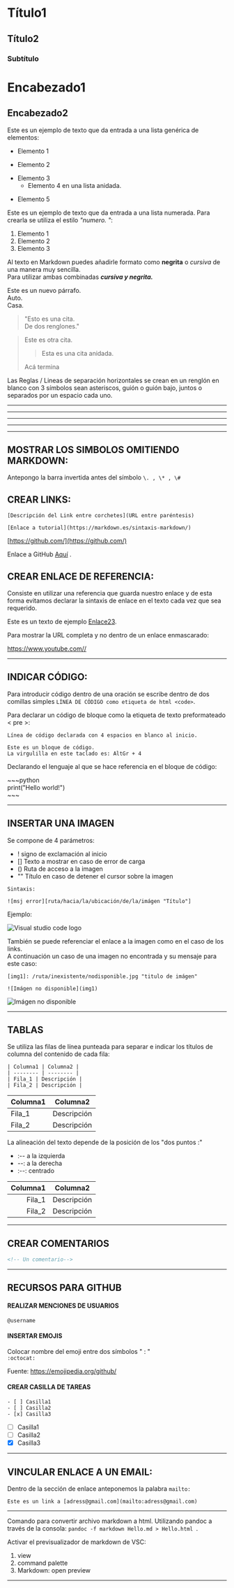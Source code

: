 # Título1  
## Título2  
### Subtítulo 

Encabezado1
==

Encabezado2
--

Este es un ejemplo de texto que da entrada a una lista genérica de elementos:

- Elemento 1
+ Elemento 2
* Elemento 3
    - Elemento 4 en una lista anidada.
- Elemento 5

Este es un ejemplo de texto que da entrada a una lista numerada. Para crearla se utiliza el estilo *"numero. "*:  

1. Elemento 1
2. Elemento 2
3. Elemento 3

Al texto en Markdown puedes añadirle formato como **negrita** o *cursiva* de una manera muy sencilla.  
Para utilizar ambas combinadas ***cursiva y negrita.***  

Este es un nuevo párrafo.  
Auto.  
Casa.

> "Esto es una cita.  
De dos renglones."  
  
> Este es otra cita.
>
>> Esta es una cita anidada.  
>
> Acá termina


Las Reglas / Lineas de separación horizontales se crean en un renglón en blanco con 3 símbolos sean asteriscos, guión o guión bajo, juntos o separados por un espacio cada uno.

***
---
___
* * *
- - -

## MOSTRAR LOS SIMBOLOS OMITIENDO MARKDOWN:

Antepongo la barra invertida antes del símbolo `\. , \* , \#`

## CREAR LINKS:  

`[Descripción del Link entre corchetes](URL entre paréntesis)`  

`[Enlace a tutorial](https://markdown.es/sintaxis-markdown/)`  

[https://github.com/](https://github.com/)

Enlace a GitHub [Aquí](https://github.com/) .  


## CREAR ENLACE DE REFERENCIA:
Consiste en utilizar una referencia que guarda nuestro enlace y de esta forma evitamos declarar la sintaxis de enlace en el texto cada vez que sea requerido.

[link]: https://www.youtube.com/

Este es un texto de ejemplo [Enlace23][link].

Para mostrar la URL completa y no dentro de un enlace enmascarado: 

<https://www.youtube.com//>

***
## INDICAR CÓDIGO:

Para introducir código dentro de una oración se escribe dentro de dos comillas simples `LÍNEA DE CÓDIGO como etiqueta de html <code>`.

Para declarar un código de bloque como la etiqueta de texto preformateado < pre >:  

    Línea de código declarada con 4 espacios en blanco al inicio.

~~~
Este es un bloque de código.  
La virgulilla en este taclado es: AltGr + 4
~~~  

Declarando el lenguaje al que se hace referencia en el bloque de código:

\~\~\~python  
print("Hello world!")  
\~\~\~

***
## INSERTAR UNA IMAGEN

Se compone de 4 parámetros:
+ ! signo de exclamación al inicio
+ [] Texto a mostrar en caso de error de carga
+ () Ruta de acceso a la imagen
+ "" Título en caso de detener el cursor sobre la imagen

~~~
Sintaxis:

![msj error][ruta/hacia/la/ubicación/de/la/imágen "Título"]  
~~~

Ejemplo:

![Visual studio code logo](https://regmedia.co.uk/2015/11/27/visual_studio_code_logo.jpg?x=198&y=131&crop=1 "VSC logo")

También se puede referenciar el enlace a la imagen como en el caso de los links.  
A continuación un caso de una imagen no encontrada y su mensaje para este caso:

~~~
[img1]: /ruta/inexistente/nodisponible.jpg "titulo de imágen"

![Imágen no disponible](img1)
~~~

[img1]: /ruta/inexistente/null.jpg "Título de Imágen"

![Imágen no disponible](img1)  

***

## TABLAS

Se utiliza las filas de línea punteada para separar e indicar los títulos de columna del contenido de cada fila:

~~~
| Columna1 | Columna2 |
| -------- | -------- |
| Fila_1 | Descripción |
| Fila_2 | Descripción |
~~~

| Columna1 | Columna2 |
| -------- | -------- |
| Fila_1 | Descripción |
| Fila_2 | Descripción |

La alineación del texto depende de la posición de los "dos puntos :" 
+ :-- a la izquierda
+ --: a la derecha
+ :--: centrado

| Columna1 | Columna2 |
| ------: | :------: |
| Fila_1 | Descripción |
| Fila_2 | Descripción |


***
## CREAR COMENTARIOS

~~~html
<!-- Un comentario-->
~~~
***

## RECURSOS PARA GITHUB


#### **REALIZAR MENCIONES DE USUARIOS**

`@username`

#### **INSERTAR EMOJIS**

Colocar nombre del emoji entre dos símbolos " : "  
`:octocat:`

Fuente: <https://emojipedia.org/github/>

#### **CREAR CASILLA DE TAREAS**

~~~
- [ ] Casilla1
- [ ] Casilla2
- [x] Casilla3
~~~
- [ ] Casilla1
- [ ] Casilla2
- [x] Casilla3

***
## VINCULAR ENLACE A UN EMAIL:

Dentro de la sección de enlace anteponemos la palabra `mailto:`  

    Este es un link a [adress@gmail.com](mailto:adress@gmail.com)

***
Comando para convertir archivo markdown a html. Utilizando pandoc a través de la consola: `pandoc -f markdown Hello.md > Hello.html `.  

Activar el previsualizador de markdown de VSC:
1. view
2. command palette
3. Markdown: open preview

***
